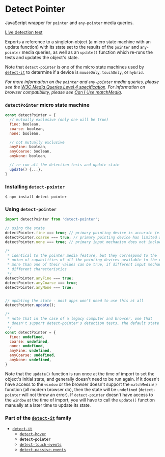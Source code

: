 # Detect Pointer

JavaScript wrapper for `pointer` and `any-pointer` media queries.

[Live detection test][liveDetectionTest]

Exports a reference to a singleton object (a micro state machine with an update function) with its state set to the results of the `pointer` and `any-pointer` media queries, as well as an `update()` function which re-runs the tests and updates the object's state.

Note that `detect-pointer` is one of the micro state machines used by [`detect-it`][detectItRepo] to determine if a device is `mouseOnly`, `touchOnly`, or `hybrid`.

*For more information on the `pointer` and `any-pointer` media queries, please see the [W3C Media Queries Level 4 specification][w3cSpecLatest]. For information on browser compatibility, please see [Can I Use matchMedia][canIUseMatchMedia].*


### `detectPointer` micro state machine
```javascript
const detectPointer = {
  // mutually exclusive (only one will be true)
  fine: boolean,
  coarse: boolean,
  none: boolean,

  // not mutually exclusive
  anyFine: boolean,
  anyCoarse: boolean,
  anyNone: boolean,

  // re-run all the detection tests and update state
  update() {...},
}
```

### Installing `detect-pointer`
```terminal
$ npm install detect-pointer
```

### Using `detect-pointer`
```javascript
import detectPointer from 'detect-pointer';
```
```javascript
// using the state
detectPointer.fine === true; // primary pointing device is accurate (e.g. mouse, stylus)
detectPointer.coarse === true; // primary pointing device has limited accuracy (e.g. touch, motion)
detectPointer.none === true; // primary input mechanism does not include a pointing device

/*
 * identical to the pointer media feature, but they correspond to the
 * union of capabilities of all the pointing devices available to the user -
 * more than one of their values can be true, if different input mechanisms have
 * different characteristics
 */
detectPointer.anyFine === true;
detectPointer.anyCoarse === true;
detectPointer.anyNone === true;


// updating the state - most apps won't need to use this at all
detectPointer.update();
```

```javascript
/*
 * note that in the case of a legacy computer and browser, one that
 * doesn't support detect-pointer's detection tests, the default state will be:
 */
const detectPointer = {
  fine: undefined,
  coarse: undefined,
  none: undefined,
  anyFine: undefined,
  anyCoarse: undefined,
  anyNone: undefined,
}
```

Note that the `update()` function is run once at the time of import to set the object's initial state, and generally doesn't need to be run again. If it doesn't have access to the `window` or the browser doesn't support the `matchMedia()` function (all modern browser do), then the state will be `undefined` (`detect-pointer` will not throw an error). If `detect-pointer` doesn't have access to the `window` at the time of import, you will have to call the `update()` function manually at a later time to update its state.

### Part of the [`detect-it`][detectItRepo] family
- [`detect-it`][detectItRepo]
  - [`detect-hover`][detectHoverRepo]
  - **`detect-pointer`**
  - [`detect-touch-events`][detectTouchEventsRepo]
  - [`detect-passive-events`][detectPassiveEventsRepo]


<!-- links -->
[liveDetectionTest]: https://detect-it.rafgraph.dev/#detect-pointer
[w3cSpecLatest]: https://www.w3.org/TR/mediaqueries-4/#pointer
[canIUseMatchMedia]: https://caniuse.com/#feat=matchmedia
[detectItRepo]: https://github.com/rafgraph/detect-it
[detectHoverRepo]: https://github.com/rafgraph/detect-hover
[detectTouchEventsRepo]: https://github.com/rafgraph/detect-touch-events
[detectPassiveEventsRepo]: https://github.com/rafgraph/detect-passive-events

